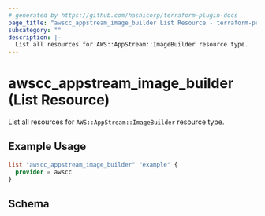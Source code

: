 ```yaml
---
# generated by https://github.com/hashicorp/terraform-plugin-docs
page_title: "awscc_appstream_image_builder List Resource - terraform-provider-awscc"
subcategory: ""
description: |-
  List all resources for AWS::AppStream::ImageBuilder resource type.
---
```


# awscc_appstream_image_builder (List Resource)

List all resources for `AWS::AppStream::ImageBuilder` resource type.

## Example Usage

```terraform
list "awscc_appstream_image_builder" "example" {
  provider = awscc
}
```

<!-- schema generated by tfplugindocs -->
## Schema
